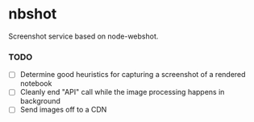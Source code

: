 nbshot
======

Screenshot service based on node-webshot.

### TODO

* [ ] Determine good heuristics for capturing a screenshot of a rendered notebook
* [ ] Cleanly end "API" call while the image processing happens in background
* [ ] Send images off to a CDN
